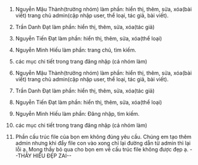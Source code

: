 1. Nguyễn Mậu Thành(trưởng nhóm) làm phần: hiển thị, thêm, sửa, xóa(bài viết) trang chủ admin(cập nhập user, thể loại, tác giả, bài viết).
2. Trần Danh Đạt làm phần: hiển thị, thêm, sửa, xóa(tác giả)
3. Nguyễn Tiến Đạt làm phần: hiển thị, thêm, sửa, xóa(thể loại)
4. Nguyễn Minh Hiếu làm phần: trang chủ, tìm kiếm.
5. các mục chi tiết trong trang đăng nhập (cả nhóm làm)


1. Nguyễn Mậu Thành(trưởng nhóm) làm phần: hiển thị, thêm, sửa, xóa(bài viết) trang chủ admin(cập nhập user, thể loại, tác giả, bài viết).
2. Trần Danh Đạt làm phần: hiển thị, thêm, sửa, xóa(tác giả)
3. Nguyễn Tiến Đạt làm phần: hiển thị, thêm, sửa, xóa(thể loại)
4. Nguyễn Minh Hiếu làm phần: Đăng nhập, tìm kiếm.
5. các mục chi tiết trong trang đăng nhập (cả nhóm làm)

6. Phần cấu trúc file của bọn em không đúng yêu cầu. Chúng em tạo thêm admin nhưng khi đẩy file con vào xong chỉ lại đường dẫn từ admin thì lại lỗi ạ. Mong thầy bỏ qua cho bọn em về cấu trúc file không được đẹp ạ. 
                                                                                             --THẦY HIẾU ĐẸP ZAI--
